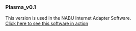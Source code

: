 ### Plasma_v0.1

This version is used in the NABU Internet Adapter Software.<br>
[Click here to see this software in action](https://youtu.be/xlxtOJy_HYw)